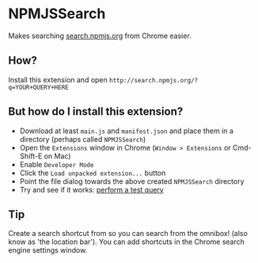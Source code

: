 NPMJSSearch
===========

Makes searching [search.npmjs.org](http://search.npmjs.org) from Chrome easier.

How?
----

Install this extension and open `http://search.npmjs.org/?q=YOUR+QUERY+HERE`

But how do I install this extension?
------------------------------------

* Download at least `main.js` and `manifest.json` and place them in
	a directory (perhaps called `NPMJSSearch`)
* Open the `Extensions` window in Chrome (`Window > Extensions` or
	Cmd-Shift-E on Mac)
* Enable `Developer Mode`
* Click the `Load unpacked extension...` button
* Point the file dialog towards the above created `NPMJSSearch` directory
* Try and see if it works: [perform a test query](http://search.npmjs.org/?q=chuck)

Tip
---

Create a search shortcut from so you can search from the omnibox! (also
know as 'the location bar'). You can add shortcuts in the Chrome
search engine settings window.
